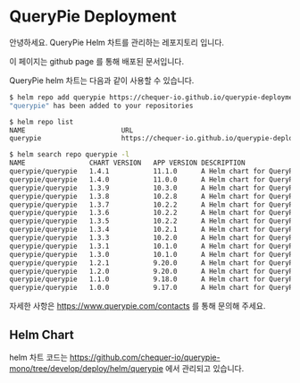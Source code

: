 # QueryPie Deployment

안녕하세요. QueryPie Helm 차트를 관리하는 레포지토리 입니다.

이 페이지는 github page 를 통해 배포된 문서입니다.

QueryPie helm 차트는 다음과 같이 사용할 수 있습니다.

```bash
$ helm repo add querypie https://chequer-io.github.io/querypie-deployment/helm-chart
"querypie" has been added to your repositories

$ helm repo list
NAME                       	URL    
querypie                   	https://chequer-io.github.io/querypie-deployment/helm-chart

$ helm search repo querypie -l
NAME            	CHART VERSION	APP VERSION	DESCRIPTION
querypie/querypie	1.4.1       	11.1.0     	A Helm chart for QueryPie
querypie/querypie	1.4.0       	11.0.0     	A Helm chart for QueryPie
querypie/querypie	1.3.9        	10.3.0     	A Helm chart for QueryPie
querypie/querypie	1.3.8        	10.2.8     	A Helm chart for QueryPie
querypie/querypie	1.3.7        	10.2.2     	A Helm chart for QueryPie
querypie/querypie	1.3.6        	10.2.2     	A Helm chart for QueryPie
querypie/querypie	1.3.5        	10.2.2     	A Helm chart for QueryPie
querypie/querypie	1.3.4        	10.2.1     	A Helm chart for QueryPie
querypie/querypie	1.3.3        	10.2.0     	A Helm chart for QueryPie
querypie/querypie	1.3.1        	10.1.0     	A Helm chart for QueryPie (add rdp pvc) 
querypie/querypie	1.3.0        	10.1.0     	A Helm chart for QueryPie
querypie/querypie	1.2.1        	9.20.0     	A Helm chart for QueryPie
querypie/querypie	1.2.0        	9.20.0     	A Helm chart for QueryPie
querypie/querypie	1.1.0        	9.18.0     	A Helm chart for QueryPie
querypie/querypie	1.0.0        	9.17.0     	A Helm chart for QueryPie
```

자세한 사항은 https://www.querypie.com/contacts 를 통해 문의해 주세요.

## Helm Chart

helm 차트 코드는 https://github.com/chequer-io/querypie-mono/tree/develop/deploy/helm/querypie 에서 관리되고 있습니다.

